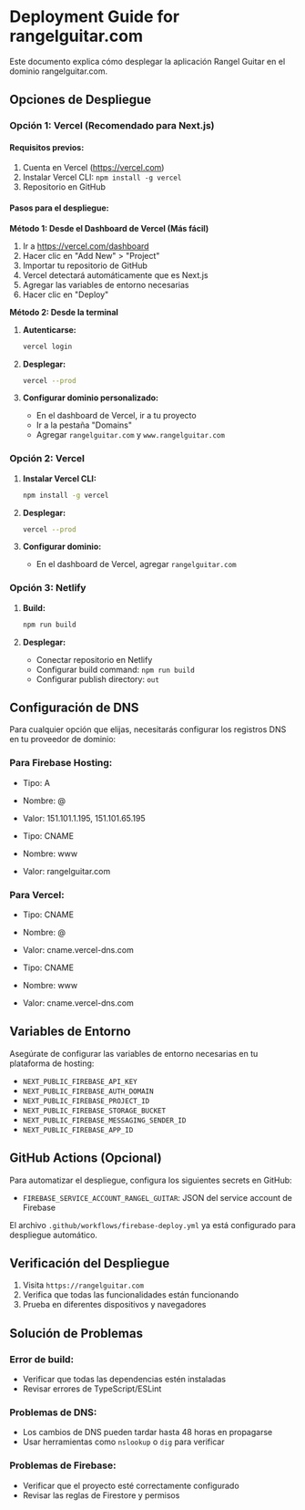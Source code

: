 # Deployment Guide for rangelguitar.com

Este documento explica cómo desplegar la aplicación Rangel Guitar en el dominio rangelguitar.com.

## Opciones de Despliegue

### Opción 1: Vercel (Recomendado para Next.js)

#### Requisitos previos:
1. Cuenta en Vercel (https://vercel.com)
2. Instalar Vercel CLI: `npm install -g vercel`
3. Repositorio en GitHub

#### Pasos para el despliegue:

**Método 1: Desde el Dashboard de Vercel (Más fácil)**
1. Ir a https://vercel.com/dashboard
2. Hacer clic en "Add New" > "Project"
3. Importar tu repositorio de GitHub
4. Vercel detectará automáticamente que es Next.js
5. Agregar las variables de entorno necesarias
6. Hacer clic en "Deploy"

**Método 2: Desde la terminal**
1. **Autenticarse:**
   ```bash
   vercel login
   ```

2. **Desplegar:**
   ```bash
   vercel --prod
   ```

3. **Configurar dominio personalizado:**
   - En el dashboard de Vercel, ir a tu proyecto
   - Ir a la pestaña "Domains"
   - Agregar `rangelguitar.com` y `www.rangelguitar.com`

### Opción 2: Vercel

1. **Instalar Vercel CLI:**
   ```bash
   npm install -g vercel
   ```

2. **Desplegar:**
   ```bash
   vercel --prod
   ```

3. **Configurar dominio:**
   - En el dashboard de Vercel, agregar `rangelguitar.com`

### Opción 3: Netlify

1. **Build:**
   ```bash
   npm run build
   ```

2. **Desplegar:**
   - Conectar repositorio en Netlify
   - Configurar build command: `npm run build`
   - Configurar publish directory: `out`

## Configuración de DNS

Para cualquier opción que elijas, necesitarás configurar los registros DNS en tu proveedor de dominio:

### Para Firebase Hosting:
- Tipo: A
- Nombre: @
- Valor: 151.101.1.195, 151.101.65.195

- Tipo: CNAME
- Nombre: www
- Valor: rangelguitar.com

### Para Vercel:
- Tipo: CNAME
- Nombre: @
- Valor: cname.vercel-dns.com

- Tipo: CNAME
- Nombre: www
- Valor: cname.vercel-dns.com

## Variables de Entorno

Asegúrate de configurar las variables de entorno necesarias en tu plataforma de hosting:

- `NEXT_PUBLIC_FIREBASE_API_KEY`
- `NEXT_PUBLIC_FIREBASE_AUTH_DOMAIN`
- `NEXT_PUBLIC_FIREBASE_PROJECT_ID`
- `NEXT_PUBLIC_FIREBASE_STORAGE_BUCKET`
- `NEXT_PUBLIC_FIREBASE_MESSAGING_SENDER_ID`
- `NEXT_PUBLIC_FIREBASE_APP_ID`

## GitHub Actions (Opcional)

Para automatizar el despliegue, configura los siguientes secrets en GitHub:

- `FIREBASE_SERVICE_ACCOUNT_RANGEL_GUITAR`: JSON del service account de Firebase

El archivo `.github/workflows/firebase-deploy.yml` ya está configurado para despliegue automático.

## Verificación del Despliegue

1. Visita `https://rangelguitar.com`
2. Verifica que todas las funcionalidades están funcionando
3. Prueba en diferentes dispositivos y navegadores

## Solución de Problemas

### Error de build:
- Verificar que todas las dependencias estén instaladas
- Revisar errores de TypeScript/ESLint

### Problemas de DNS:
- Los cambios de DNS pueden tardar hasta 48 horas en propagarse
- Usar herramientas como `nslookup` o `dig` para verificar

### Problemas de Firebase:
- Verificar que el proyecto esté correctamente configurado
- Revisar las reglas de Firestore y permisos
